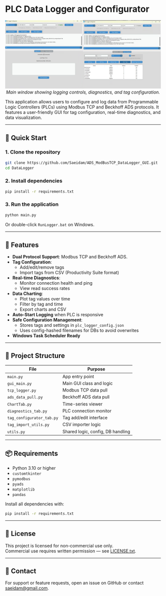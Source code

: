 # PLC Data Logger and Configurator

<p align="center">
  <img src="GUI-Logger.png" alt="PLC Logger GUI" width="800"/>
  <br/>
  <em>Main window showing logging controls, diagnostics, and tag configuration.</em>
</p>

This application allows users to configure and log data from Programmable Logic Controllers (PLCs) using Modbus TCP and Beckhoff ADS protocols. It features a user-friendly GUI for tag configuration, real-time diagnostics, and data visualization.

---

## 🚀 Quick Start

### 1. Clone the repository
```bash
git clone https://github.com/Saeidam/ADS_ModBusTCP_DataLogger_GUI.git
cd DataLogger
```

### 2. Install dependencies
```bash
pip install -r requirements.txt
```

### 3. Run the application
```bash
python main.py
```

Or double-click `RunLogger.bat` on Windows.

---

## 🔧 Features

- **Dual Protocol Support**: Modbus TCP and Beckhoff ADS.
- **Tag Configuration**:
  - Add/edit/remove tags
  - Import tags from CSV (Productivity Suite format)
- **Real-time Diagnostics**:
  - Monitor connection health and ping
  - View read success rates
- **Data Charting**:
  - Plot tag values over time
  - Filter by tag and time
  - Export charts and CSV
- **Auto-Start Logging** when PLC is responsive
- **Safe Configuration Management**:
  - Stores tags and settings in `plc_logger_config.json`
  - Uses config-hashed filenames for DBs to avoid overwrites
- **Windows Task Scheduler Ready**

---

## 📁 Project Structure

| File                     | Purpose                            |
|--------------------------|------------------------------------|
| `main.py`                | App entry point                    |
| `gui_main.py`            | Main GUI class and logic           |
| `tcp_logger.py`          | Modbus TCP data pull               |
| `ads_data_pull.py`       | Beckhoff ADS data pull             |
| `ChartTab.py`            | Time-series viewer                 |
| `diagnostics_tab.py`     | PLC connection monitor             |
| `tag_configurator_tab.py`| Tag add/edit interface             |
| `tag_import_utils.py`    | CSV importer logic                 |
| `utils.py`               | Shared logic, config, DB handling  |

---

## 📦 Requirements

- Python 3.10 or higher
- `customtkinter`
- `pymodbus`
- `pyads`
- `matplotlib`
- `pandas`

Install all dependencies with:
```bash
pip install -r requirements.txt
```

---

## 📝 License

This project is licensed for non-commercial use only.  
Commercial use requires written permission — see [LICENSE.txt](LICENSE.txt).

---

## 💬 Contact

For support or feature requests, open an issue on GitHub or contact saeidam@gmail.com.

